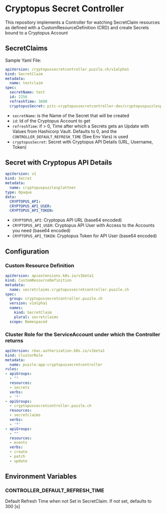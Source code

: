 # Cryptopus Secret Controller

This repository implements a Controller for watching SecretClaim resources as
defined with a CustomResourceDefinition (CRD) and create Secrets bound to a Cryptopus Account


## SecretClaims

Sample Yaml File:

```yaml
apiVersion: cryptopussecretcontroller.puzzle.ch/v1alpha1
kind: SecretClaim
metadata:
  name: testclaim
spec:
  secretName: test
  id: 2256
  refreshTime: 3600
  cryptopusSecret: pitc-cryptopussecretcontroller-dev/cryptopuspuzzlesplattner
```


* `secretName`: is the Name of the Secret that will be created
* `id`: Id of the Cryptopus Account to get
* `refreshTime`: if > 0, Time after which a Secrets gets an Update with Values from Hashicorp Vault. Defaults to 0, and the `CONTROLLER_DEFAULT_REFRESH_TIME` (See Env Vars) is used
* `cryptopusSecret`: Secret with Cryptopus API Details (URL, Username, Token)

## Secret with Cryptopus API Details

```yaml
apiVersion: v1
kind: Secret
metadata:
  name: cryptopuspuzzlesplattner
type: Opaque
data:
  CRYPTOPUS_API:
  CRYPTOPUS_API_USER:
  CRYPTOPUS_API_TOKEN:
```

* `CRYPTOPUS_API`: Cryptopus API URL (base64 encoded)
* `CRYPTOPUS_API_USER`: Cryptopus API User with Access to the Accounts you need (base64 encoded)
* `CRYPTOPUS_API_TOKEN`: Cryptopus Token for API User (base64 encoded)


## Configuration

### Custom Resource Definition

```yaml
apiVersion: apiextensions.k8s.io/v1beta1
kind: CustomResourceDefinition
metadata:
  name: secretclaims.cryptopussecretcontroller.puzzle.ch
spec:
  group: cryptopussecretcontroller.puzzle.ch
  version: v1alpha1
  names:
    kind: SecretClaim
    plural: secretclaims
  scope: Namespaced

```

### Cluster Role for the ServiceAccount under which the Controller returns

```yaml
apiVersion: rbac.authorization.k8s.io/v1beta1
kind: ClusterRole
metadata:
  name: puzzle:app:cryptopussecretcontroller
rules:
- apiGroups:
  - ""
  resources:
  - secrets
  verbs:
  - '*'
- apiGroups:
  - cryptopussecretcontroller.puzzle.ch
  resources:
  - secretclaims
  verbs:
  - '*'
- apiGroups:
  - ""
  resources:
  - events
  verbs:
  - create
  - patch
  - update
```


## Environment Variables

### CONTROLLER_DEFAULT_REFRESH_TIME

Default Refresh Time when not Set in SecretClaim. If not set, defaults to 300 [s]
